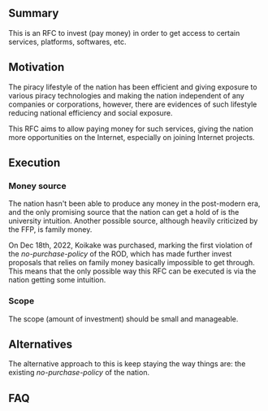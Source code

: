 ## Summary
This is an RFC to invest (pay money) in order to get access to certain services, platforms, softwares, etc. 

## Motivation
The piracy lifestyle of the nation has been efficient and giving exposure to various piracy technologies and making the nation independent of any companies or corporations, however, there are evidences of such lifestyle reducing national efficiency and social exposure.

This RFC aims to allow paying money for such services, giving the nation more opportunities on the Internet, especially on joining Internet projects. 

## Execution
### Money source
The nation hasn't been able to produce any money in the post-modern era, and the only promising source that the nation can get a hold of is the university intuition. Another possible source, although heavily criticized by the FFP, is family money.

On Dec 18th, 2022, Koikake was purchased, marking the first violation of the *no-purchase-policy* of the ROD, which has made further invest proposals that relies on family money basically impossible to get through. This means that the only possible way this RFC can be executed is via the nation getting some intuition. 

### Scope
The scope (amount of investment) should be small and manageable.

## Alternatives
The alternative approach to this is keep staying the way things are: the existing *no-purchase-policy* of the nation.

## FAQ